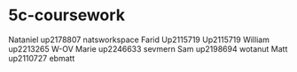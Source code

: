 # 5c-coursework

Nataniel up2178807 natsworkspace
Farid Up2115719 Up2115719
William up2213265 W-OV
Marie up2246633 sevmern
Sam up2198694 wotanut
Matt up2110727 ebmatt
